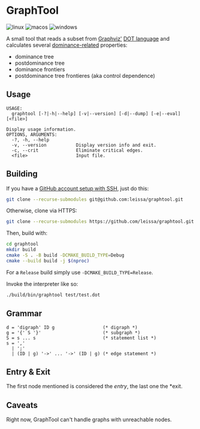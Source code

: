 # GraphTool

![linux](https://img.shields.io/github/actions/workflow/status/leissa/graphtool/linux.yml?logo=linux&logoColor=white&label=linux&link=https%3A%2F%2Fgithub.com%2Fleissa%2Fgraphtool%2Factions%2Fworkflows%2Flinux.yml)
![macos](https://img.shields.io/github/actions/workflow/status/leissa/graphtool/macos.yml?logo=apple&logoColor=white&label=macos&link=https%3A%2F%2Fgithub.com%2Fleissa%2Fgraphtool%2Factions%2Fworkflows%2Fmacos.yml)
![windows](https://img.shields.io/github/actions/workflow/status/leissa/graphtool/windows.yml?logo=windows&logoColor=white&label=windows&link=https%3A%2F%2Fgithub.com%2Fgraphtool%2Fleissa%2Factions%2Fworkflows%2Fwindows.yml)

A small tool that reads a subset from [Graphviz'](https://graphviz.org) [DOT language](https://graphviz.org/doc/info/lang.html) and calculates several [dominance-related](https://en.wikipedia.org/wiki/Dominator_(graph_theory)) properties:
* dominance tree
* postdominance tree
* dominance frontiers
* postdominance tree frontieres (aka control dependence)

## Usage

```
USAGE:
  graphtool [-?|-h|--help] [-v|--version] [-d|--dump] [-e|--eval] [<file>]

Display usage information.
OPTIONS, ARGUMENTS:
  -?, -h, --help
  -v, --version           Display version info and exit.
  -c, --crit              Eliminate critical edges.
  <file>                  Input file.
```

## Building

If you have a [GitHub account setup with SSH](https://docs.github.com/en/authentication/connecting-to-github-with-ssh), just do this:
```sh
git clone --recurse-submodules git@github.com:leissa/graphtool.git
```
Otherwise, clone via HTTPS:
```sh
git clone --recurse-submodules https://github.com/leissa/graphtool.git
```
Then, build with:
```sh
cd graphtool
mkdir build
cmake -S . -B build -DCMAKE_BUILD_TYPE=Debug
cmake --build build -j $(nproc)
```
For a `Release` build simply use `-DCMAKE_BUILD_TYPE=Release`.

Invoke the interpreter like so:
```sh
./build/bin/graphtool test/test.dot
```

## Grammar

```ebnf
d = 'digraph' ID g                  (* digraph *)
g = '{' S '}'                       (* subgraph *)
S = s ... s                         (* statement list *)
s = ','
  | ';'
  | (ID | g) '->' ... '->' (ID | g) (* edge statement *)
```

## Entry \& Exit

The first node mentioned is considered the *entry*, the last one the *exit.

## Caveats

Right now, GraphTool can't handle graphs with unreachable nodes.
